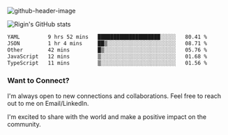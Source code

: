 
![github-header-image](https://github.com/riginoommen/riginoommen/assets/3840244/889cae65-df55-4cda-86cc-bf21bf1f2e96)

![Rigin's GitHub stats](https://github-readme-stats.vercel.app/api?username=riginoommen\&show_icons=true\&show=reviews,discussions_started,discussions_answered,prs_merged,prs_merged_percentage)


<!--START_SECTION:waka-->

```txt
YAML         9 hrs 52 mins   ████████████████████░░░░░   80.41 %
JSON         1 hr 4 mins     ██▒░░░░░░░░░░░░░░░░░░░░░░   08.71 %
Other        42 mins         █▒░░░░░░░░░░░░░░░░░░░░░░░   05.76 %
JavaScript   12 mins         ▒░░░░░░░░░░░░░░░░░░░░░░░░   01.68 %
TypeScript   11 mins         ▒░░░░░░░░░░░░░░░░░░░░░░░░   01.56 %
```

<!--END_SECTION:waka-->

### Want to Connect?

I'm always open to new connections and collaborations. Feel free to reach out to me on Email/LinkedIn.

I'm excited to share with the world and make a positive impact on the community.
